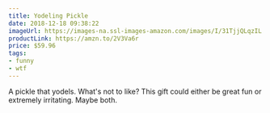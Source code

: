 ```yaml
---
title: Yodeling Pickle
date: 2018-12-18 09:38:22
imageUrl: https://images-na.ssl-images-amazon.com/images/I/31TjjQLqzIL._SY450_.jpg
productLink: https://amzn.to/2V3Va6r
price: $59.96
tags:
- funny
- wtf
---
```


A pickle that yodels. What's not to like? This gift could either be great fun or extremely irritating. Maybe both.
